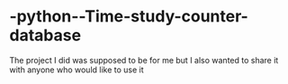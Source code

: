 # -python--Time-study-counter-database
The project I did was supposed to be for me but I also wanted to share it with anyone who would like to use it
